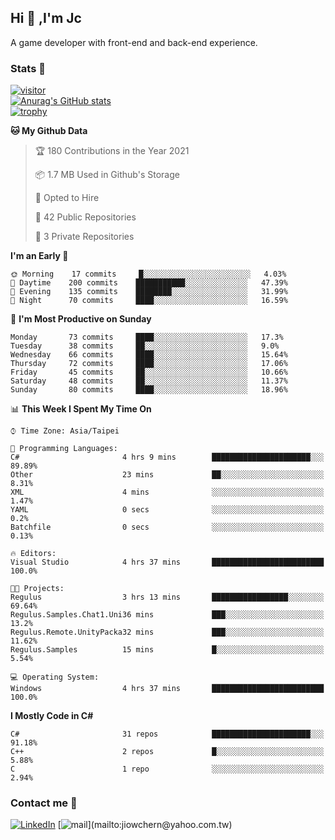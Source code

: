 ## Hi 👋 ,I'm Jc  

A game developer with front-end and back-end experience.  

### Stats  📝
[![visitor](https://visitor-badge.glitch.me/badge?page_id=jiowchern.jiowchern&style=flat-square&color=0088cc)](https://visitor-badge.glitch.me/badge?page_id=jiowchern.jiowchern&style=flat-square&color=0088cc)  
[![Anurag's GitHub stats](https://github-readme-stats.vercel.app/api?username=jiowchern&count_private=true&&show_icons=true)](https://github.com/anuraghazra/github-readme-stats)  
[![trophy](https://github-profile-trophy.vercel.app/?username=jiowchern)](https://github.com/ryo-ma/github-profile-trophy)  


<!--START_SECTION:waka-->
**🐱 My Github Data** 

> 🏆 180 Contributions in the Year 2021
 > 
> 📦 1.7 MB Used in Github's Storage 
 > 
> 💼 Opted to Hire
 > 
> 📜 42 Public Repositories 
 > 
> 🔑 3 Private Repositories  
 > 
**I'm an Early 🐤** 

```text
🌞 Morning    17 commits     █░░░░░░░░░░░░░░░░░░░░░░░░   4.03% 
🌆 Daytime    200 commits    ███████████░░░░░░░░░░░░░░   47.39% 
🌃 Evening    135 commits    ████████░░░░░░░░░░░░░░░░░   31.99% 
🌙 Night      70 commits     ████░░░░░░░░░░░░░░░░░░░░░   16.59%

```
📅 **I'm Most Productive on Sunday** 

```text
Monday       73 commits     ████░░░░░░░░░░░░░░░░░░░░░   17.3% 
Tuesday      38 commits     ██░░░░░░░░░░░░░░░░░░░░░░░   9.0% 
Wednesday    66 commits     ████░░░░░░░░░░░░░░░░░░░░░   15.64% 
Thursday     72 commits     ████░░░░░░░░░░░░░░░░░░░░░   17.06% 
Friday       45 commits     ██░░░░░░░░░░░░░░░░░░░░░░░   10.66% 
Saturday     48 commits     ██░░░░░░░░░░░░░░░░░░░░░░░   11.37% 
Sunday       80 commits     ████░░░░░░░░░░░░░░░░░░░░░   18.96%

```


📊 **This Week I Spent My Time On** 

```text
⌚︎ Time Zone: Asia/Taipei

💬 Programming Languages: 
C#                       4 hrs 9 mins        ██████████████████████░░░   89.89% 
Other                    23 mins             ██░░░░░░░░░░░░░░░░░░░░░░░   8.31% 
XML                      4 mins              ░░░░░░░░░░░░░░░░░░░░░░░░░   1.47% 
YAML                     0 secs              ░░░░░░░░░░░░░░░░░░░░░░░░░   0.2% 
Batchfile                0 secs              ░░░░░░░░░░░░░░░░░░░░░░░░░   0.13%

🔥 Editors: 
Visual Studio            4 hrs 37 mins       █████████████████████████   100.0%

🐱‍💻 Projects: 
Regulus                  3 hrs 13 mins       █████████████████░░░░░░░░   69.64% 
Regulus.Samples.Chat1.Uni36 mins             ███░░░░░░░░░░░░░░░░░░░░░░   13.2% 
Regulus.Remote.UnityPacka32 mins             ███░░░░░░░░░░░░░░░░░░░░░░   11.62% 
Regulus.Samples          15 mins             █░░░░░░░░░░░░░░░░░░░░░░░░   5.54%

💻 Operating System: 
Windows                  4 hrs 37 mins       █████████████████████████   100.0%

```

**I Mostly Code in C#** 

```text
C#                       31 repos            ██████████████████████░░░   91.18% 
C++                      2 repos             █░░░░░░░░░░░░░░░░░░░░░░░░   5.88% 
C                        1 repo              ░░░░░░░░░░░░░░░░░░░░░░░░░   2.94%

```



<!--END_SECTION:waka-->



### Contact me 💬
[![LinkedIn](https://img.shields.io/badge/-JiowchernChen-0077B5?style==flat-square&logo=LinkedIn&logoColor=white)](https://www.linkedin.com/in/jiowchern-chen-4aaa90b7/) [![mail](https://img.shields.io/badge/-jiowchern%40yahoo.com.tw-blueviolet?style=flat-square&logo=yahoo!)](mailto:jiowchern@yahoo.com.tw)    

<!-- [![Linkedin Badge](https://img.shields.io/badge/-LinkedIn-blue?style=flat-square&logo=Linkedin&logoColor=white&link=https://www.linkedin.com/in/jiowchern-chen-4aaa90b7/)](https://www.linkedin.com/in/jiowchern-chen-4aaa90b7/) -->


<!--
**jiowchern/jiowchern** is a ✨ _special_ ✨ repository because its `README.md` (this file) appears on your GitHub profile.

Here are some ideas to get you started:

- 🔭 I’m currently working on ...
- 🌱 I’m currently learning ...
- 👯 I’m looking to collaborate on ...
- 🤔 I’m looking for help with ...
- 💬 Ask me about ...
- 📫 How to reach me: ...
- 😄 Pronouns: ...
- ⚡ Fun fact: ...
-->
